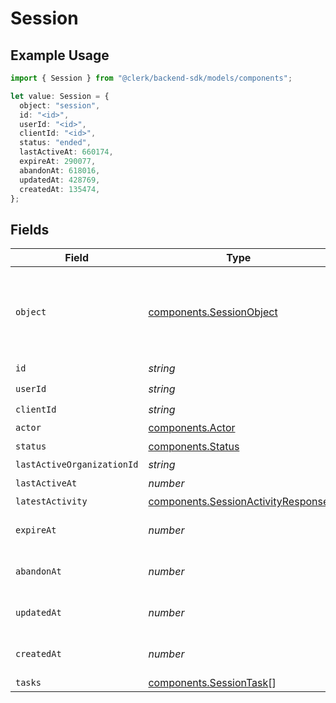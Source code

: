 # Session

## Example Usage

```typescript
import { Session } from "@clerk/backend-sdk/models/components";

let value: Session = {
  object: "session",
  id: "<id>",
  userId: "<id>",
  clientId: "<id>",
  status: "ended",
  lastActiveAt: 660174,
  expireAt: 290077,
  abandonAt: 618016,
  updatedAt: 428769,
  createdAt: 135474,
};
```

## Fields

| Field                                                                                    | Type                                                                                     | Required                                                                                 | Description                                                                              |
| ---------------------------------------------------------------------------------------- | ---------------------------------------------------------------------------------------- | ---------------------------------------------------------------------------------------- | ---------------------------------------------------------------------------------------- |
| `object`                                                                                 | [components.SessionObject](../../models/components/sessionobject.md)                     | :heavy_check_mark:                                                                       | String representing the object's type. Objects of the same type share the same value.<br/> |
| `id`                                                                                     | *string*                                                                                 | :heavy_check_mark:                                                                       | N/A                                                                                      |
| `userId`                                                                                 | *string*                                                                                 | :heavy_check_mark:                                                                       | N/A                                                                                      |
| `clientId`                                                                               | *string*                                                                                 | :heavy_check_mark:                                                                       | N/A                                                                                      |
| `actor`                                                                                  | [components.Actor](../../models/components/actor.md)                                     | :heavy_minus_sign:                                                                       | N/A                                                                                      |
| `status`                                                                                 | [components.Status](../../models/components/status.md)                                   | :heavy_check_mark:                                                                       | N/A                                                                                      |
| `lastActiveOrganizationId`                                                               | *string*                                                                                 | :heavy_minus_sign:                                                                       | N/A                                                                                      |
| `lastActiveAt`                                                                           | *number*                                                                                 | :heavy_check_mark:                                                                       | N/A                                                                                      |
| `latestActivity`                                                                         | [components.SessionActivityResponse](../../models/components/sessionactivityresponse.md) | :heavy_minus_sign:                                                                       | N/A                                                                                      |
| `expireAt`                                                                               | *number*                                                                                 | :heavy_check_mark:                                                                       | Unix timestamp of expiration.<br/>                                                       |
| `abandonAt`                                                                              | *number*                                                                                 | :heavy_check_mark:                                                                       | Unix timestamp of abandonment.<br/>                                                      |
| `updatedAt`                                                                              | *number*                                                                                 | :heavy_check_mark:                                                                       | Unix timestamp of last update.<br/>                                                      |
| `createdAt`                                                                              | *number*                                                                                 | :heavy_check_mark:                                                                       | Unix timestamp of creation.<br/>                                                         |
| `tasks`                                                                                  | [components.SessionTask](../../models/components/sessiontask.md)[]                       | :heavy_minus_sign:                                                                       | N/A                                                                                      |